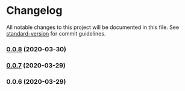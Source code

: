 # Changelog

All notable changes to this project will be documented in this file. See [standard-version](https://github.com/conventional-changelog/standard-version) for commit guidelines.

### [0.0.8](https://github.com/sprout2000/omikuji/compare/v0.0.7...v0.0.8) (2020-03-30)

### [0.0.7](https://github.com/sprout2000/omikuji/compare/v0.0.6...v0.0.7) (2020-03-29)

### 0.0.6 (2020-03-29)
